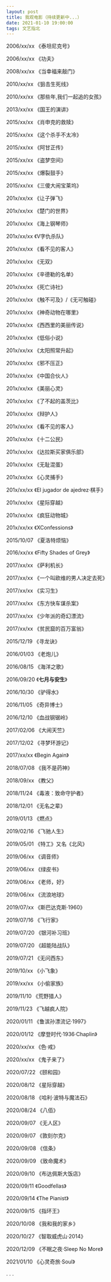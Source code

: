 ```yaml
---
layout: post
title: 我观电影（持续更新中...）
date: 2021-01-10 19:00:00
tags: 文艺指北
--- 
```


2006/xx/xx  《泰坦尼克号》

2006/xx/xx  《功夫》

2008/xx/xx  《当幸福来敲门》

2010/xx/xx  《狙击生死线》

2010/xx/xx  《那些年,我们一起追的女孩》

2013/xx/xx  《国王的演讲》

2015/xx/xx  《肖申克的救赎》

2015/xx/xx  《这个杀手不太冷》

2015/xx/xx  《阿甘正传》

2015/xx/xx  《盗梦空间》

2015/xx/xx  《爆裂鼓手》

2015/xx/xx  《三傻大闹宝莱坞》

201x/xx/xx  《让子弹飞》

201x/xx/xx  《楚门的世界》

201x/xx/xx  《海上钢琴师》

201x/xx/xx  《V字仇杀队》

201x/xx/xx  《看不见的客人》

201x/xx/xx  《无双》

201x/xx/xx  《辛德勒的名单》

201x/xx/xx  《死亡诗社》

201x/xx/xx  《触不可及》/《无可触碰》

201x/xx/xx  《神奇动物在哪里》

201x/xx/xx  《西西里的美丽传说》

201x/xx/xx  《低俗小说》

201x/xx/xx  《太阳照常升起》

201x/xx/xx  《邪不压正》

201x/xx/xx  《中国合伙人》

201x/xx/xx  《美丽心灵》

201x/xx/xx  《了不起的盖茨比》

201x/xx/xx  《辩护人》

201x/xx/xx  《看不见的客人》

201x/xx/xx  《十二公民》

201x/xx/xx  《达拉斯买家俱乐部》

201x/xx/xx  《无耻混蛋》

201x/xx/xx  《心灵捕手》

201x/xx/xx  《El jugador de ajedrez·棋手》

201x/xx/xx  《星际穿越》

201x/xx/xx  《疯狂动物城》

201x/xx/xx  《XConfessions》

2015/10/07  《夏洛特烦恼》

2016/xx/xx  《Fifty Shades of Grey》

2017/xx/xx  《萨利机长》

2017/xx/xx  《一个叫欧维的男人决定去死》

2017/xx/xx  《实习生》

2017/xx/xx  《东方快车谋杀案》

2017/xx/xx  《少年派的奇幻漂流》

2017/xx/xx  《贫民窟的百万富翁》

2015/12/19  《寻龙诀》

2016/01/03  《老炮儿》

2016/08/15  《海洋之歌》

2016/09/20  《**七月与安生**》

2016/10/30  《驴得水》

2016/11/05  《奇异博士》

2016/12/10  《血战钢锯岭》

2017/02/06  《大闹天竺》

2017/12/02  《寻梦环游记》

2017/xx/xx  《Begin Again》

2018/07/08  《我不是药神》

2018/09/xx  《教父》

2018/11/24  《毒液：致命守护者》

2018/12/01  《无名之辈》

2019/01/13  《燃点》

2019/02/16  《飞驰人生》

2019/05/01  《特工》又名《北风》

2019/06/xx  《调音师》

2019/06/xx  《绿皮书》

2019/06/xx  《老师，好》

2019/06/xx  《流浪地球》

2019/07/xx  《斯巴达克斯·1960》

2019/07/16  《飞行家》

2019/07/20  《银河补习班》

2019/07/20  《超能陆战队》

2019/07/21  《无问西东》

2019/10/xx  《小飞象》

2019/xx/xx  《小偷家族》

2019/11/10  《荒野猎人》

2019/11/23  《飞越疯人院》

2020/01/11  《鲁滨孙漂流记·1997》

2020/01/12  《摩登时代·1936·Chaplin》

2020/xx/xx  《色·戒》

2020/xx/xx  《鬼子来了》

2020/07/22  《颐和园》

2020/08/12  《星际穿越》

2020/08/18  《哈利·波特与魔法石》

2020/08/24  《八佰》

2020/09/07  《无人区》

2020/09/07  《敦刻尔克》

2020/09/08  《信条》

2020/09/09  《致命魔术》

2020/09/10  《布达佩斯大饭店》

2020/09/11  《Goodfellas》

2020/09/14  《The Pianist》

2020/09/15  《指环王》

2020/10/08  《我和我的家乡》

2020/10/27  《智取威虎山·2014》

2020/12/09  《不眠之夜·Sleep No More》

2021/01/10  《心灵奇旅·Soul》

. . .
